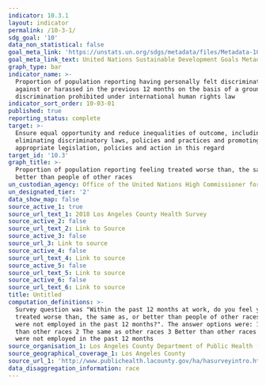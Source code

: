 ```yaml
---
indicator: 10.3.1
layout: indicator
permalink: /10-3-1/
sdg_goal: '10'
data_non_statistical: false
goal_meta_link: 'https://unstats.un.org/sdgs/metadata/files/Metadata-10-03-01.pdf'
goal_meta_link_text: United Nations Sustainable Development Goals Metadata (PDF 4.0 MB)
graph_type: bar
indicator_name: >-
  Proportion of population reporting having personally felt discriminated
  against or harassed in the previous 12 months on the basis of a ground of
  discrimination prohibited under international human rights law
indicator_sort_order: 10-03-01
published: true
reporting_status: complete
target: >-
  Ensure equal opportunity and reduce inequalities of outcome, including by
  eliminating discriminatory laws, policies and practices and promoting
  appropriate legislation, policies and action in this regard
target_id: '10.3'
graph_title: >-
  Proportion of population reporting feeling treated worse than, the same as, or
  better than people of other races
un_custodian_agency: Office of the United Nations High Commissioner for Human Rights (OHCHR)
un_designated_tier: '2'
data_show_map: false
source_active_1: true
source_url_text_1: 2018 Los Angeles County Health Survey
source_active_2: false
source_url_text_2: Link to Source
source_active_3: false
source_url_3: Link to source
source_active_4: false
source_url_text_4: Link to source
source_active_5: false
source_url_text_5: Link to source
source_active_6: false
source_url_text_6: Link to source
title: Untitled
computation_definitions: >-
  Survey question was "Within the past 12 months at work, do you feel you were
  treated worse than, the same as, or better than people of other races or you
  were not employed in the past 12 months?". The answer options were: 1 Worse
  than other races 2 The same as other races 3 Better than other races 4 You
  were not employed in the past 12 months
source_organisation_1: Los Angeles County Department of Public Health (DPH)
source_geographical_coverage_1: Los Angeles County
source_url_1: 'http://www.publichealth.lacounty.gov/ha/hasurveyintro.htm'
data_disaggregation_information: race
---
```


